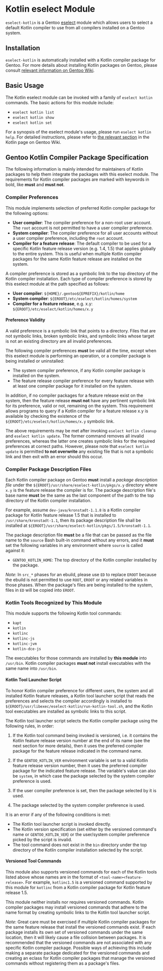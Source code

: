 # Kotlin eselect Module

`eselect-kotlin` is a Gentoo [eselect][eselect] module which allows users to
select a default Kotlin compiler to use from all compilers installed on a
Gentoo system.

[eselect]: https://wiki.gentoo.org/wiki/Project:Eselect

## Installation

`eselect-kotlin` is automatically installed with a Kotlin compiler package for
Gentoo.  For more details about installing Kotlin packages on Gentoo, please
consult [relevant information on Gentoo Wiki][wiki-kotlin-install].

[wiki-kotlin-install]: https://wiki.gentoo.org/wiki/User:Leo3418/Kotlin#Installation

## Basic Usage

The Kotlin eselect module can be invoked with a family of `eselect kotlin`
commands.  The basic actions for this module include:

- `eselect kotlin list`
- `eselect kotlin show`
- `eselect kotlin set`

For a synopsis of the eselect module's usage, please run `eselect kotlin help`.
For detailed instructions, please refer to [the relevant
section][wiki-kotlin-eselect] in the Kotlin page on Gentoo Wiki.

[wiki-kotlin-eselect]: https://wiki.gentoo.org/wiki/User:Leo3418/Kotlin#Eselect

## Gentoo Kotlin Compiler Package Specification

The following information is mainly intended for maintainers of Kotlin packages
to help them integrate the packages with this eselect module.  The requirements
for Kotlin compiler packages are marked with keywords in bold, like **must**
and **must not**.

### Compiler Preferences

This module implements selection of preferred Kotlin compiler package for the
following options:

- **User compiler**: The compiler preference for a non-root user account.  The
  `root` account is not permitted to have a user compiler preference.
- **System compiler**: The compiler preference for all user accounts without a
  user compiler preference, including the `root` account.
- **Compiler for a feature release**: The default compiler to be used for a
  specific Kotlin feature release version (e.g. 1.4, 1.5) that applies
  globally to the entire system.  This is useful when multiple Kotlin compiler
  packages for the same Kotlin feature release are installed on the system.

A compiler preference is stored as a symbolic link to the top directory of the
Kotlin compiler installation.  Each type of compiler preference is stored by
this eselect module at the path specified as follows:

- **User compiler**: `${HOME}/.gentoo${EPREFIX}/kotlin/home`
- **System compiler**: `${EROOT}/etc/eselect/kotlin/homes/system`
- **Compiler for a feature release**, e.g. x.y:
  `${EROOT}/etc/eselect/kotlin/homes/x.y`

#### Preference Validity

A valid preference is a symbolic link that points to a directory.  Files that
are not symbolic links, broken symbolic links, and symbolic links whose target
is not an existing directory are all invalid preferences.

The following compiler preferences **must** be valid all the time, except when
this eselect module is performing an operation, or a compiler package is being
installed or uninstalled:
- The system compiler preference, if any Kotlin compiler package is installed
  on the system.
- The feature release compiler preference for every feature release with at
  least one compiler package for it installed on the system.

In addition, if no compiler packages for a feature release exist on the system,
then the feature release **must not** have any pertinent symbolic link for its
preference, valid or not, remaining on the system.  This requirement allows
programs to query if a Kotlin compiler for a feature release x.y is available
by checking the existence of the `${EROOT}/etc/eselect/kotlin/homes/x.y`
symbolic link.

The above requirements may be met after invoking `eselect kotlin cleanup`
and `eselect kotlin update`.  The former command removes all invalid
preferences, whereas the latter one creates symbolic links for the required
preferences at correct paths.  However, please note that `eselect kotlin
update` is permitted **to not overwrite** any existing file that is not a
symbolic link and then exit with an error should this occur.

### Compiler Package Description Files

Each Kotlin compiler package on Gentoo **must** install a *package description
file* under the `${EROOT}/usr/share/eselect-kotlin/pkgs/x.y` directory where
`x.y` is the feature release the compiler is for.  The package description
file's base name **must** be the same as the last component of the path to the
top directory of the Kotlin compiler installation.

For example, assume `dev-java/kronstadt-1.1.8` is a Kotlin compiler package for
Kotlin feature release 1.5 that is installed to `/usr/share/kronstadt-1.1`,
then its package description file shall be installed at
`${EROOT}/usr/share/eselect-kotlin/pkgs/1.5/kronstadt-1.1`.

The package description file **must** be a file that can be passed as the
file name to the `source` Bash built-in command without any errors, and it
**must** set the following variables in any environment where `source` is
called against it:

- `GENTOO_KOTLIN_HOME`: The top directory of the Kotlin compiler installed by
  the package.

*Note*: In `src_*` phases for an ebuild, please use `ED` to replace `EROOT`
because the ebuild is not permitted to use `ROOT`, `EROOT` or any related
variables in those phases.  When the package's files are being installed to the
system, files in `ED` will be copied into `EROOT`.

### Kotlin Tools Recognized by This Module

This module supports the following Kotlin tool commands:

- `kapt`
- `kotlin`
- `kotlinc`
- `kotlinc-js`
- `kotlinc-jvm`
- `kotlin-dce-js`

The executables for those commands are installed by **this module** into
`/usr/bin`.  Kotlin compiler packages **must not** install executables with the
same name into `/usr/bin`.

#### Kotlin Tool Launcher Script

To honor Kotlin compiler preference for different users, the system and all
installed Kotlin feature releases, a Kotlin tool launcher script that reads the
preferences and selects the compiler accordingly is installed to
`${EROOT}/usr/libexec/eselect-kotlin/run-kotlin-tool.sh`, and the Kotlin tool
executables are installed as symbolic links to this script.

The Kotlin tool launcher script selects the Kotlin compiler package using the
following rules, in order:

1. If the Kotlin tool command being invoked is versioned, i.e. it contains the
   Kotlin feature release version number at the end of its name (see the next
   section for more details), then it uses the preferred compiler package for
   the feature release indicated in the command name.

2. If the `GENTOO_KOTLIN_VER` environment variable is set to a valid Kotlin
   feature release version number, then it uses the preferred compiler package
   for the indicated feature release.  The variable's value can also be
   `system`, in which case the package selected by the system compiler
   preference is used.

3. If the user compiler preference is set, then the package selected by it is
   used.

4. The package selected by the system compiler preference is used.

It is an error if any of the following conditions is met:
- The Kotlin tool launcher script is invoked directly.
- The Kotlin version specification (set either by the versioned command's name
  or `GENTOO_KOTLIN_VER`) or the user/system compiler preference picked by the
  script is invalid.
- The tool command does not exist in the `bin` directory under the top
  directory of the Kotlin compiler installation selected by the script.

#### Versioned Tool Commands

This module also supports versioned commands for each of the Kotlin tools
listed above whose names are in the format of `<tool-name><feature-release>`.
For example, `kotlinc1.5` is a versioned command supported by this module for
`kotlinc` from a Kotlin compiler package for Kotlin feature release 1.5.

This module neither installs nor requires versioned commands.  Kotlin compiler
packages may install versioned commands that adhere to the name format by
creating symbolic links to the Kotlin tool launcher script.

*Note*: Great care must be exercised if multiple Kotlin compiler packages for
the same feature release that install the versioned commands exist.  If each
package installs its own set of versioned commands under the same location,
then it will likely cause a file collision between packages.  It is recommended
that the versioned commands are not associated with any specific Kotlin
compiler package.  Possible ways of achieving this include making a separate
package dedicated for the versioned commands and creating an eclass for Kotlin
compiler packages that manage the versioned commands without registering them
as a package's files.
